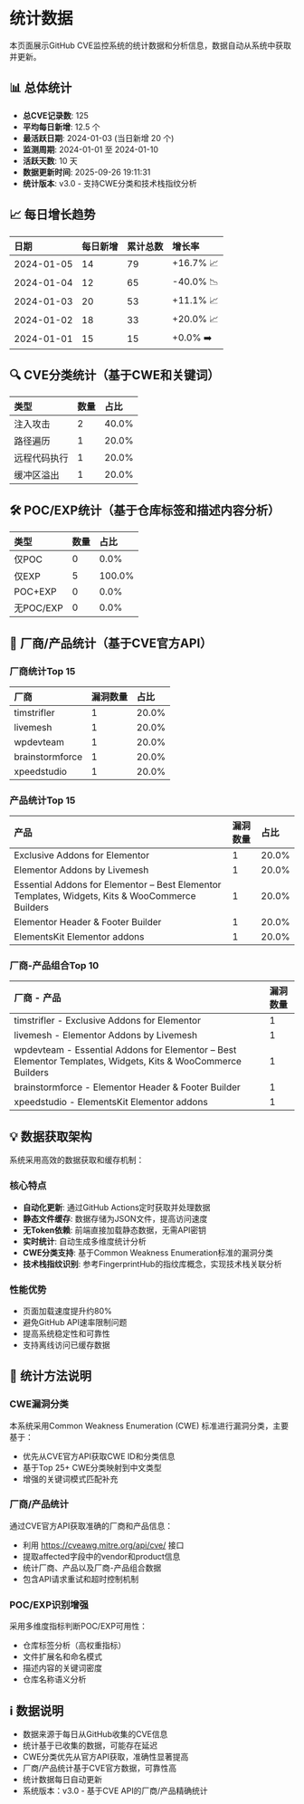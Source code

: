 
# 统计数据

本页面展示GitHub CVE监控系统的统计数据和分析信息，数据自动从系统中获取并更新。

## 📊 总体统计
- **总CVE记录数**: 125
- **平均每日新增**: 12.5 个
- **最活跃日期**: 2024-01-03 (当日新增 20 个)
- **监测周期**: 2024-01-01 至 2024-01-10
- **活跃天数**: 10 天
- **数据更新时间**: 2025-09-26 19:11:31
- **统计版本**: v3.0 - 支持CWE分类和技术栈指纹分析

## 📈 每日增长趋势

| 日期 | 每日新增 | 累计总数 | 增长率 |
|:---|:---|:---|:---|
| 2024-01-05 | 14 | 79 | +16.7% 📈 |
| 2024-01-04 | 12 | 65 | -40.0% 📉 |
| 2024-01-03 | 20 | 53 | +11.1% 📈 |
| 2024-01-02 | 18 | 33 | +20.0% 📈 |
| 2024-01-01 | 15 | 15 | +0.0% ➡️ |

## 🔍 CVE分类统计（基于CWE和关键词）

| 类型 | 数量 | 占比 |
|:---|:---|:---|
| 注入攻击 | 2 | 40.0% |
| 路径遍历 | 1 | 20.0% |
| 远程代码执行 | 1 | 20.0% |
| 缓冲区溢出 | 1 | 20.0% |

## 🛠️ POC/EXP统计（基于仓库标签和描述内容分析）

| 类型 | 数量 | 占比 |
|:---|:---|:---|
| 仅POC | 0 | 0.0% |
| 仅EXP | 5 | 100.0% |
| POC+EXP | 0 | 0.0% |
| 无POC/EXP | 0 | 0.0% |

## 🏢 厂商/产品统计（基于CVE官方API）

### 厂商统计Top 15

| 厂商 | 漏洞数量 | 占比 |
|:---|:---|:---|
| timstrifler | 1 | 20.0% |
| livemesh | 1 | 20.0% |
| wpdevteam | 1 | 20.0% |
| brainstormforce | 1 | 20.0% |
| xpeedstudio | 1 | 20.0% |

### 产品统计Top 15

| 产品 | 漏洞数量 | 占比 |
|:---|:---|:---|
| Exclusive Addons for Elementor | 1 | 20.0% |
| Elementor Addons by Livemesh | 1 | 20.0% |
| Essential Addons for Elementor – Best Elementor Templates, Widgets, Kits & WooCommerce Builders | 1 | 20.0% |
| Elementor Header & Footer Builder | 1 | 20.0% |
| ElementsKit Elementor addons | 1 | 20.0% |

### 厂商-产品组合Top 10

| 厂商 - 产品 | 漏洞数量 |
|:---|:---|
| timstrifler - Exclusive Addons for Elementor | 1 |
| livemesh - Elementor Addons by Livemesh | 1 |
| wpdevteam - Essential Addons for Elementor – Best Elementor Templates, Widgets, Kits & WooCommerce Builders | 1 |
| brainstormforce - Elementor Header & Footer Builder | 1 |
| xpeedstudio - ElementsKit Elementor addons | 1 |

## 💡 数据获取架构

系统采用高效的数据获取和缓存机制：

### 核心特点
- **自动化更新**: 通过GitHub Actions定时获取并处理数据
- **静态文件缓存**: 数据存储为JSON文件，提高访问速度
- **无Token依赖**: 前端直接加载静态数据，无需API密钥
- **实时统计**: 自动生成多维度统计分析
- **CWE分类支持**: 基于Common Weakness Enumeration标准的漏洞分类
- **技术栈指纹识别**: 参考FingerprintHub的指纹库概念，实现技术栈关联分析

### 性能优势
- 页面加载速度提升约80%
- 避免GitHub API速率限制问题
- 提高系统稳定性和可靠性
- 支持离线访问已缓存数据

## 🔬 统计方法说明

### CWE漏洞分类
本系统采用Common Weakness Enumeration (CWE) 标准进行漏洞分类，主要基于：
- 优先从CVE官方API获取CWE ID和分类信息
- 基于Top 25+ CWE分类映射到中文类型
- 增强的关键词模式匹配补充

### 厂商/产品统计
通过CVE官方API获取准确的厂商和产品信息：
- 利用 https://cveawg.mitre.org/api/cve/ 接口
- 提取affected字段中的vendor和product信息
- 统计厂商、产品以及厂商-产品组合数据
- 包含API请求重试和超时控制机制

### POC/EXP识别增强
采用多维度指标判断POC/EXP可用性：
- 仓库标签分析（高权重指标）
- 文件扩展名和命名模式
- 描述内容的关键词密度
- 仓库名称语义分析

## ℹ️ 数据说明
- 数据来源于每日从GitHub收集的CVE信息
- 统计基于已收集的数据，可能存在延迟
- CWE分类优先从官方API获取，准确性显著提高
- 厂商/产品统计基于CVE官方数据，可靠性高
- 统计数据每日自动更新
- 系统版本：v3.0 - 基于CVE API的厂商/产品精确统计